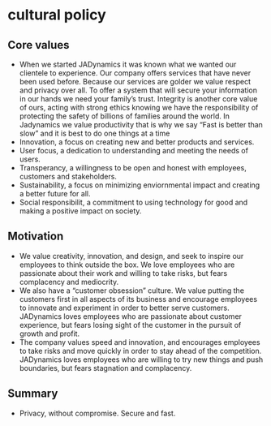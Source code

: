 # cultural policy 

## Core values

- When we started JADynamics it was known what we wanted our clientele to experience. Our company offers services that have never been used before. Because our services are golder we value respect and privacy over all.  To offer a system that will secure your information in our hands we need your family’s trust. Integrity is another core value of ours, acting with strong ethics knowing we have the responsibility of protecting the safety of billions of families around the world.  In Jadynamics we value productivity that is why we say “Fast is better than slow” and it is best to do one things at a time 
- Innovation, a focus on creating new and better products and services. 
- User focus, a dedication to understanding and meeting the needs of users. 
- Transperancy, a willingness to be open and honest with employees, customers and stakeholders.
- Sustainability, a focus on minimizing enviornmental impact and creating a better future for all. 
- Social responsibilit, a commitment to using technology for good and making a positive impact on society. 

## Motivation  

- We value creativity, innovation, and design, and seek to inspire our employees to think outside the box. We love employees who are passionate about their work and willing to take risks, but fears complacency and mediocrity. 
- We also have a “customer obsession” culture. We value putting the customers first in all aspects of its business and encourage employees to innovate and experiment in order to better serve customers. JADynamics loves employees who are passionate about customer experience, but fears losing sight of the customer in the pursuit of growth and profit. 
- The company values speed and innovation, and encourages employees to take risks and move quickly in order to stay ahead of the competition. JADynamics loves employees who are willing to try new things and push boundaries, but fears stagnation and complacency. 

## Summary 

- Privacy, without compromise. Secure and fast. 

